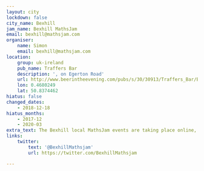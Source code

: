 ```yaml
---
layout: city
lockdown: false
city_name: Bexhill
jam_name: Bexhill MathsJam
email: bexhill@mathsjam.com
organiser:
    name: Simon
    email: bexhill@mathsjam.com
location:
    group: uk-ireland
    pub_name: Traffers Bar
    description: ', on Egerton Road'
    url: http://www.beerintheevening.com/pubs/s/30/30913/Traffers_Bar/Bexhill_on_sea
    lon: 0.4680249
    lat: 50.8374462
hiatus: false
changed_dates:
    - 2018-12-18
hiatus_months:
    - 2017-12
    - 2020-03
extra_text: The Bexhill local MathsJam events are taking place online, rather than in-person - please get in touch if you'd like more information.
links:
    twitter:
        text: '@BexhillMathsjam'
        url: https://twitter.com/BexhillMathsjam

---
```


